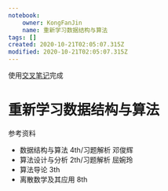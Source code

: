 ```yaml
---
notebook:
    owner: KongFanJin
    name: 重新学习数据结构与算法
tags: []
created: 2020-10-21T02:05:07.315Z
modified: 2020-10-21T02:05:07.315Z
---
```


使用[交叉笔记](https://crossnote.app/?repo=https%3A%2F%2Fgithub.com%2FKongFanJin%2FRelean-D-A.git&branch=main&filePath=README.md)完成

# 重新学习数据结构与算法
<!-- @crossnote.comment "id":"b5344b1f-757b-4eba-9c73-090693eed368" -->  

参考资料
- 数据结构与算法 4th/习题解析 邓俊辉
- 算法设计与分析 2th/习题解析 屈婉玲
- 算法导论 3th
- 离散数学及其应用 8th

